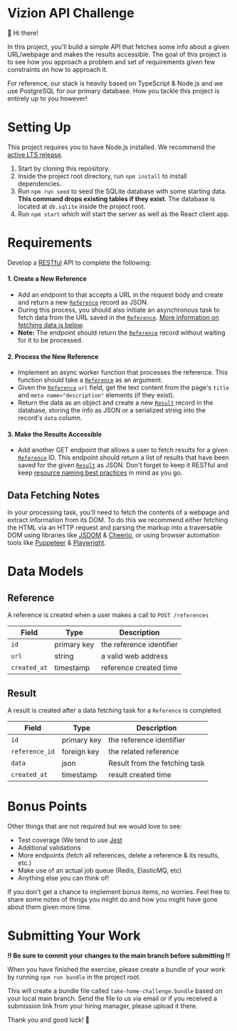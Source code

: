 # Vizion API Challenge

👋 Hi there!

In this project, you'll build a simple API that fetches some info about a given URL/webpage and makes the results accessible. The goal of this project is to see how you approach a problem and set of requirements given few constraints on how to approach it.

For reference, our stack is heavily based on TypeScript & Node.js and we use PostgreSQL for our primary database. How you tackle this project is entirely up to you however!

# Setting Up

This project requires you to have Node.js installed. We recommend the [active LTS release](https://nodejs.org/en/about/releases/).

1. Start by cloning this repository.
2. Inside the project root directory, run `npm install` to install dependencies.
3. Run `npm run seed` to seed the SQLite database with some starting data. **This command drops existing tables if they exist**. The database is located at `db.sqlite` inside the project root.
4. Run `npm start` which will start the server as well as the React client app.

# Requirements

Develop a [RESTful](https://restfulapi.net/) API to complete the following:

#### 1. Create a New Reference

- Add an endpoint to that accepts a URL in the request body and create and return a new [`Reference`](#reference) record as JSON.
- During this process, you should also initiate an asynchronous task to fetch data from the URL saved in the [`Reference`](#reference). [More information on fetching data is below](#data-fetching-notes).
- **Note:** The endpoint should return the [`Reference`](#reference) record without waiting for it to be processed.

#### 2. Process the New Reference

- Implement an async worker function that processes the reference. This function should take a [`Reference`](#reference) as an argument.
- Given the [`Reference`](#reference) `url` field, get the text content from the page's `title` and `meta name="description"` elements (if they exist).
- Return the data as an object and create a new [`Result`](#result) record in the database, storing the info as JSON or a serialized string into the record's `data` column.

#### 3. Make the Results Accessible

- Add another GET endpoint that allows a user to fetch results for a given [`Reference`](#reference) ID. This endpoint should return a list of results that have been saved for the given [`Result`](#result) as JSON. Don't forget to keep it RESTful and keep [resource naming best practices](https://restfulapi.net/resource-naming/) in mind as you go.

## Data Fetching Notes

In your processing task, you'll need to fetch the contents of a webpage and extract information from its DOM. To do this we recommend either fetching the HTML via an HTTP request and parsing the markup into a traversable DOM using libraries like [JSDOM](https://github.com/jsdom/jsdom) & [Cheerio](https://cheerio.js.org/), or using browser automation tools like [Puppeteer](https://github.com/puppeteer/puppeteer) & [Playwright](https://playwright.dev/).

# Data Models

## Reference

A reference is created when a user makes a call to `POST /references`

| Field        | Type        | Description              |
| ------------ | ----------- | ------------------------ |
| `id`         | primary key | the reference identifier |
| `url`        | string      | a valid web address      |
| `created_at` | timestamp   | reference created time   |

## Result

A result is created after a data fetching task for a `Reference` is completed.

| Field          | Type        | Description                   |
| -------------- | ----------- | ----------------------------- |
| `id`           | primary key | the reference identifier      |
| `reference_id` | foreign key | the related reference         |
| `data`         | json        | Result from the fetching task |
| `created_at`   | timestamp   | result created time           |

# Bonus Points

Other things that are not required but we would love to see:

- Test coverage (We tend to use [Jest](https://jestjs.io/)
- Additional validations
- More endpoints (fetch all references, delete a reference & its results, etc.)
- Make use of an actual job queue (Redis, ElasticMQ, etc)
- Anything else you can think of!

If you don't get a chance to implement bonus items, no worries. Feel free to share some notes of things you might do and how you might have gone about them given more time.

# Submitting Your Work

**‼️ Be sure to commit your changes to the main branch before submitting ‼️**

When you have finished the exercise, please create a bundle of your work by running `npm run bundle` in the project root.

This will create a bundle file called `take-home-challenge.bundle` based on your local main branch. Send the file to us via email or if you received a submission link from your hiring manager, please upload it there.

Thank you and good luck! 🙏
